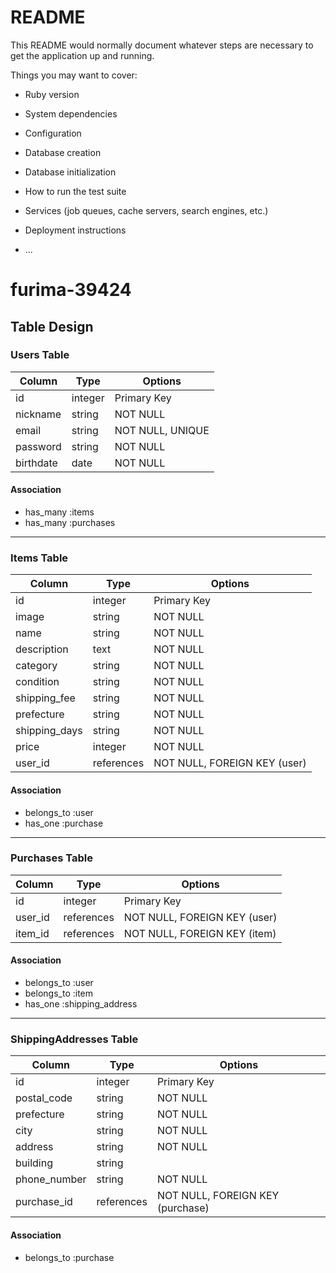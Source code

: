 # README

This README would normally document whatever steps are necessary to get the
application up and running.

Things you may want to cover:

* Ruby version

* System dependencies

* Configuration

* Database creation

* Database initialization

* How to run the test suite

* Services (job queues, cache servers, search engines, etc.)

* Deployment instructions

* ...

# furima-39424

## Table Design

### Users Table

| Column    | Type    | Options     |
|-----------|---------|-------------|
| id        | integer | Primary Key |
| nickname  | string  | NOT NULL    |
| email     | string  | NOT NULL, UNIQUE |
| password  | string  | NOT NULL    |
| birthdate | date    | NOT NULL    |

#### Association
- has_many :items
- has_many :purchases

---

### Items Table

| Column        | Type       | Options                        |
|---------------|------------|--------------------------------|
| id            | integer    | Primary Key                    |
| image         | string     | NOT NULL                       |
| name          | string     | NOT NULL                       |
| description   | text       | NOT NULL                       |
| category      | string     | NOT NULL                       |
| condition     | string     | NOT NULL                       |
| shipping_fee  | string     | NOT NULL                       |
| prefecture    | string     | NOT NULL                       |
| shipping_days | string     | NOT NULL                       |
| price         | integer    | NOT NULL                       |
| user_id       | references | NOT NULL, FOREIGN KEY (user)   |

#### Association
- belongs_to :user
- has_one :purchase

---

### Purchases Table

| Column  | Type       | Options                       |
|---------|------------|-------------------------------|
| id      | integer    | Primary Key                   |
| user_id | references | NOT NULL, FOREIGN KEY (user)  |
| item_id | references | NOT NULL, FOREIGN KEY (item)  |

#### Association
- belongs_to :user
- belongs_to :item
- has_one :shipping_address

---

### ShippingAddresses Table

| Column      | Type       | Options                          |
|-------------|------------|----------------------------------|
| id          | integer    | Primary Key                      |
| postal_code | string     | NOT NULL                         |
| prefecture  | string     | NOT NULL                         |
| city        | string     | NOT NULL                         |
| address     | string     | NOT NULL                         |
| building    | string     |                                  |
| phone_number| string     | NOT NULL                         |
| purchase_id | references | NOT NULL, FOREIGN KEY (purchase) |

#### Association
- belongs_to :purchase